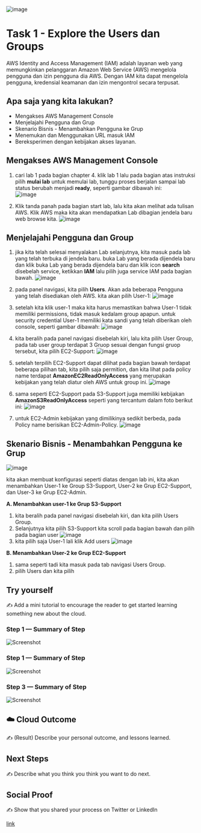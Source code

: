 ![image](https://github.com/dianarahmatulk/100DaysOfCloud/assets/140806099/1226d6ae-7fe6-4360-838f-190e4e0f9cf0)


# Task 1 - Explore the Users dan Groups

  AWS Identity and Access Management (IAM) adalah layanan web yang memungkinkan pelanggaran Amazon Web Service (AWS) mengelola pengguna dan izin pengguna dia AWS. Dengan IAM kita dapat mengelola pengguna, kredensial keamanan dan izin mengontrol secara terpusat.

## Apa saja yang kita lakukan?

- Mengakses AWS Management Console
- Menjelajahi Pengguna dan Grup
- Skenario Bisnis - Menambahkan Pengguna ke Grup
- Menemukan dan Menggunakan URL masuk IAM
- Bereksperimen dengan kebijakan akses layanan.

## Mengakses AWS Management Console

1. cari lab 1 pada bagian chapter 4. klik lab 1 lalu pada bagian atas instruksi pilih **mulai lab** untuk memulai lab, tunggu proses berjalan sampai lab status berubah menjadi **ready**, seperti gambar dibawah ini:  
 ![image](https://github.com/dianarahmatulk/100DaysOfCloud/assets/140806099/bd027378-ff33-4915-a6b1-e9fa457321ac)

2. Klik tanda panah pada bagian start lab, lalu kita akan melihat ada tulisan AWS. Klik AWS maka kita akan mendapatkan Lab dibagian jendela baru web browse kita.
![image](https://github.com/dianarahmatulk/100DaysOfCloud/assets/140806099/5a7b7e9f-9889-4a86-80e1-e61d16a1f77d)

 
## Menjelajahi Pengguna dan Group 

1. jika kita telah selesai menyalakan Lab selanjutnya, kita masuk pada lab yang telah terbuka di jendela baru. buka Lab yang berada dijendela baru dan klik buka Lab yang berada dijendela baru dan klik icon **search** disebelah service, ketikkan **IAM** lalu pilih juga service IAM pada bagian bawah.
 ![image](https://github.com/dianarahmatulk/100DaysOfCloud/assets/140806099/bf349251-ee5a-4b65-9619-aa500b181e21)

2. pada panel navigasi, kita pilih **Users**. Akan ada beberapa Pengguna yang telah disediakan oleh AWS. kita akan pilih User-1:
![image](https://github.com/dianarahmatulk/100DaysOfCloud/assets/140806099/1373be7a-ef8d-4ee0-8c7b-46a6aeb143c3)

3. setelah kita klik user-1 maka kita harus memastikan bahwa User-1 tidak memiliki permissions, tidak masuk kedalam group apapun. untuk security credential User-1 memiliki kata sandi yang telah diberikan oleh console, seperti gambar dibawah:
![image](https://github.com/dianarahmatulk/100DaysOfCloud/assets/140806099/f1a8abfc-759c-4023-aa4f-13066380c597)

4. kita beralih pada panel navigasi disebelah kiri, lalu kita pilih User Group, pada tab user group terdapat 3 Gruop sesuai dengan fungsi gruop tersebut, kita pilih EC2-Support:
![image](https://github.com/dianarahmatulk/100DaysOfCloud/assets/140806099/1c2f0477-a00c-435e-81ac-fd16776ad5fd)

5. setelah terpilih EC2-Support dapat dilihat pada bagian bawah terdapat beberapa pilihan tab, kita pilih saja permition, dan kita lihat pada policy name terdapat **AmazonEC2ReadOnlyAccess** yang merupakan kebijakan yang telah diatur oleh AWS untuk group ini.
![image](https://github.com/dianarahmatulk/100DaysOfCloud/assets/140806099/8bdab6b6-e6d4-4a84-8fb1-648e1ca05077)

6. sama seperti EC2-Support pada S3-Support juga memiliki kebijakan **AmazonS3ReadOnlyAccess** seperti yang tercantum dalam foto berikut ini:
![image](https://github.com/dianarahmatulk/100DaysOfCloud/assets/140806099/8f384192-db96-4ddf-bc3f-c7bd9c95038e)

7. untuk EC2-Admin kebijakan yang dimilikinya sedikit berbeda, pada Policy name berisikan EC2-Admin-Policy.
![image](https://github.com/dianarahmatulk/100DaysOfCloud/assets/140806099/c614fb9c-2a84-4347-91f4-a164eee2d99f)


## Skenario Bisnis - Menambahkan Pengguna ke Grup
![image](https://github.com/dianarahmatulk/100DaysOfCloud/assets/140806099/29b8bcfd-da45-4c7e-864e-394a7e10df71)

kita akan membuat konfigurasi seperti diatas dengan lab ini, kita akan menambahkan User-1 ke Group S3-Support, User-2 ke Grup EC2-Support, dan User-3 ke Grup EC2-Admin.

**A. Menambahkan user-1 ke Grup S3-Support**

1. kita beralih pada panel navigasi disebelah kiri, dan kita pilih Users Group.
2. Selanjutnya kita pilih S3-Support kita scroll pada bagian bawah dan pilih pada bagian user
   ![image](https://github.com/dianarahmatulk/100DaysOfCloud/assets/140806099/836eaade-3dbf-493a-ace1-68aa8e39ddc7)
3. kita pilih saja User-1 lali klik Add users
   ![image](https://github.com/dianarahmatulk/100DaysOfCloud/assets/140806099/1a1a6cd6-b4a6-4e86-ab09-09ae439a7dcf)

**B. Menambahkan User-2 ke Grup EC2-Support**

1. sama seperti tadi kita masuk pada tab navigasi Users Group.
2. pilih Users dan kita pilih           
## Try yourself

✍️ Add a mini tutorial to encourage the reader to get started learning something new about the cloud.

### Step 1 — Summary of Step

![Screenshot](https://via.placeholder.com/500x300)

### Step 1 — Summary of Step

![Screenshot](https://via.placeholder.com/500x300)

### Step 3 — Summary of Step

![Screenshot](https://via.placeholder.com/500x300)

## ☁️ Cloud Outcome

✍️ (Result) Describe your personal outcome, and lessons learned.

## Next Steps

✍️ Describe what you think you think you want to do next.

## Social Proof

✍️ Show that you shared your process on Twitter or LinkedIn

[link](link)
